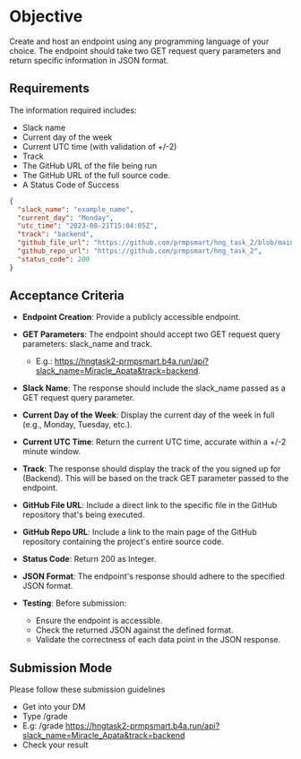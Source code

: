# Objective

Create and host an endpoint using any programming language of your choice.
The endpoint should take two GET request query parameters and return specific information in JSON format.

## Requirements
The information required includes:

- Slack name
- Current day of the week
- Current UTC time (with validation of +/-2)
- Track
- The GitHub URL of the file being run
- The GitHub URL of the full source code.
- A  Status Code of Success

``` json
{
  "slack_name": "example_name",
  "current_day": "Monday",
  "utc_time": "2023-08-21T15:04:05Z",
  "track": "backend",
  "github_file_url": "https://github.com/prmpsmart/hng_task_2/blob/main/main.py",
  "github_repo_url": "https://github.com/prmpsmart/hng_task_2",
  "status_code": 200
}
```

## Acceptance Criteria

- **Endpoint Creation**: Provide a publicly accessible endpoint.
- **GET Parameters**: The endpoint should accept two GET request query parameters: slack_name and track.
    - E.g.: https://hngtask2-prmpsmart.b4a.run/api?slack_name=Miracle_Apata&track=backend.

- **Slack Name**: The response should include the slack_name passed as a GET request query parameter.
- **Current Day of the Week**: Display the current day of the week in full (e.g., Monday, Tuesday, etc.).
- **Current UTC Time**: Return the current UTC time, accurate within a +/-2 minute window.
- **Track**: The response should display the track of the you signed up for (Backend). This will be based on the track GET parameter passed to the endpoint.
- **GitHub File URL**: Include a direct link to the specific file in the GitHub repository that's being executed.
- **GitHub Repo URL**: Include a link to the main page of the GitHub repository containing the project's entire source code.
- **Status Code**: Return 200 as Integer.
- **JSON Format**: The endpoint's response should adhere to the specified JSON format.
- **Testing**: Before submission:
    - Ensure the endpoint is accessible.
    - Check the returned JSON against the defined format.
    - Validate the correctness of each data point in the JSON response.

## Submission Mode
Please follow these submission guidelines

- Get into your DM
- Type /grade <your-api-endpoint-url-with-the-query-parameters>
- E.g: /grade https://hngtask2-prmpsmart.b4a.run/api?slack_name=Miracle_Apata&track=backend
- Check your result